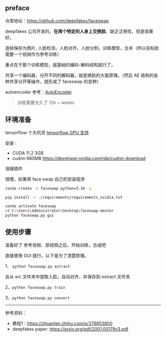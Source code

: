 


## preface

仓库地址：https://github.com/deepfakes/faceswap

deepfakes 公司开发的，**在两个特定的人身上交换脸**，缺乏泛用性，但是效果好。

逐帧保存为图片, 人脸检测，人脸对齐，人脸分割，训练模型，合并（所以目标脸需要一个视频作为参考训练）

重点在于那个训练模型，就基础的编码-解码结构就行了，

共享一个编码器，分开不同的解码器，就是换脸的大致原理。（然后 AE 结构的各种共享分开等操作，就形成了 faceswap 的变种）

autoencoder 参考：[AutoEncoder](ML/深度学习/autoencoder)

> 训练需要太久了 12h ~ weeks



## 环境准备


tensorflow 个大坑货 [tensorflow GPU 支持](https://tensorflow.google.cn/install/gpu?hl=zh-cn#windows_setup)


安装 :
- CUDA 11.2 3GB
- cudnn 680MB   https://developer.nvidia.com/rdp/cudnn-download


油猴插件

很慢，如果用 face swap 自己的安装程序


```bash
conda create -n faceswap python=3.10 -y

pip install -r ./requirements/requirements_nvidia.txt

conda activate faceswap
cd C:\Users\Administrator\Desktop\faceswap-master
python faceswap.py gui
```





## 使用步骤

准备好了 参考视频、原视频之后，开始训练，合成吧

直接使用 GUI 就行，以下是为了清楚原理。



1、 `python faceswap.py extract`

会从 src 文件夹中提取人脸，自动对齐，并保存到 extract 文件夹


2、`python faceswap.py train`


3、`python faceswap.py convert`






-------------

参考资料：
- 教程1：https://zhuanlan.zhihu.com/p/376853800
- deepfakes paper: https://arxiv.org/pdf/2001.00179v3.pdf





